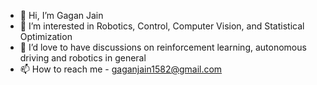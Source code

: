 - 👋 Hi, I’m Gagan Jain
- 👀 I’m interested in Robotics, Control, Computer Vision, and Statistical Optimization
- 💞️ I’d love to have discussions on reinforcement learning, autonomous driving and robotics in general
- 📫 How to reach me - gaganjain1582@gmail.com

<!---
TheSmilingSky/TheSmilingSky is a ✨ special ✨ repository because its `README.md` (this file) appears on your GitHub profile.
You can click the Preview link to take a look at your changes.
--->
